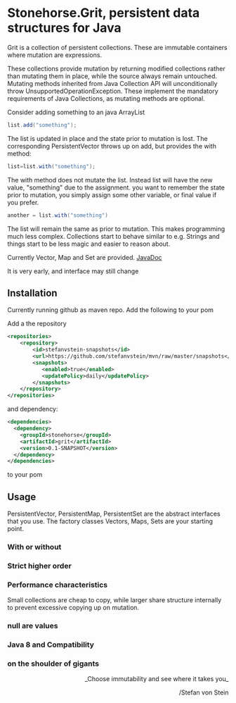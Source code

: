 
# Stonehorse.Grit, persistent data structures for Java

Grit is a collection of persistent collections. These are immutable containers where mutation are expressions. 

These collections provide mutation by returning modified collections rather than mutating them in place, while the source always remain untouched. Mutating methods inherited from Java Collection API will unconditionally throw UnsupportedOperationException. These implement the mandatory requirements of Java Collections, as mutating methods are optional. 

Consider adding something to an java ArrayList
```java
list.add("something");
```
The list is updated in place and the state prior to mutation is lost. The corresponding PersistentVector throws up on add, but provides the with method:
```java
list=list.with("something");
```
The with method does not mutate the list. Instead list will have the new value, "something" due to the assignment. you want to remember the state prior to mutation, you simply assign some other variable, or final value if you prefer.
```java
another = list.with("something")
```
The list will remain the same as prior to mutation. This makes programming much less complex. Collections start to behave similar to e.g. Strings and things start to be less magic and easier to reason about.




Currently Vector, Map and Set are provided. [JavaDoc](https://stefanvstein.github.io/stonehorse.grit/index.html)

It is very early, and interface may still change

## Installation

Currently running github as maven repo. Add the following to your pom

Add a the repository
```xml
<repositories>
    <repository>
        <id>stefanvstein-snapshots</id>
        <url>https://github.com/stefanvstein/mvn/raw/master/snapshots</url>
        <snapshots>
           <enabled>true</enabled>
           <updatePolicy>daily</updatePolicy>
        </snapshots>
    </repository>
</repositories>
```

and dependency:
```xml
<dependencies>
  <dependency>
    <groupId>stonehorse</groupId>
    <artifactId>grit</artifactId>
    <version>0.1-SNAPSHOT</version>
  </dependency>
</dependencies>
```
to your pom

## Usage

PersistentVector, PersistentMap, PersistentSet are the abstract interfaces that you use. The factory classes Vectors, Maps, Sets are your starting point.

### With or without


### Strict higher order

### Performance characteristics 
Small collections are cheap to copy, while larger share structure internally to prevent excessive copying up on mutation.

### null are values

### Java 8 and Compatibility

### on the shoulder of gigants

 <div align="right">
_Choose immutability and see where it takes you_

 /Stefan von Stein
</div> 

